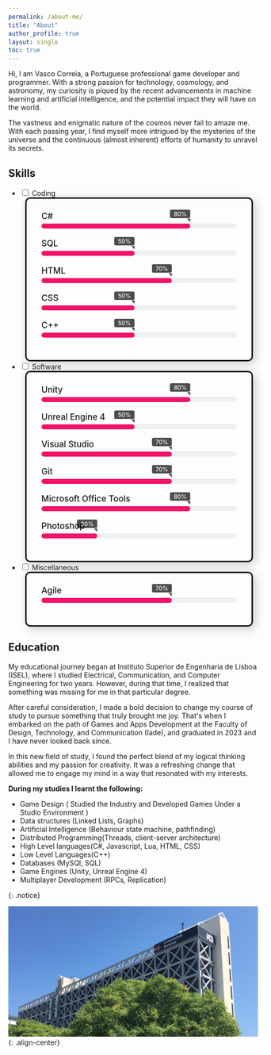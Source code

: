 ```yaml
---
permalink: /about-me/
title: "About"
author_profile: true
layout: single
toc: true
---
```


Hi, I am Vasco Correia, a Portuguese professional game developer and programmer. With a strong passion for technology, cosmology, and astronomy, my curiosity is piqued by the recent advancements in machine learning and artificial intelligence, and the potential impact they will have on the world.

The vastness and enigmatic nature of the cosmos never fail to amaze me. With each passing year, I find myself more intrigued by the mysteries of the universe and the continuous (almost inherent) efforts of humanity to unravel its secrets.

## <i class="fa fa-solid fa-toolbox fa-beat-fade" style="color: #b60e4e;"></i> Skills

<ul class="accordion">
    <li>
        <input type="checkbox" name="accordion" id="first">
        <label for="first">Coding</label>
        <div class="content">
            <div class="skill-bars">
                <div class="bar">
                    <div class="info">
                        <span>C#</span>
                    </div>
                    <div class="progress-line csharp">
                        <span></span>
                    </div>
                </div>
                <div class="bar">
                    <div class="info">
                        <span>SQL</span>
                    </div>
                    <div class="progress-line mysql">
                        <span></span>
                    </div>
                </div>
                <div class="bar">
                    <div class="info">
                        <span>HTML</span>
                    </div>
                    <div class="progress-line html">
                        <span></span>
                    </div>
                </div>
                <div class="bar">
                    <div class="info">
                        <span>CSS</span>
                    </div>
                    <div class="progress-line css">
                        <span></span>
                    </div>
                </div>
                <div class="bar">
                    <div class="info">
                        <span>C++</span>
                    </div>
                    <div class="progress-line cpp">
                        <span></span>
                    </div>
                </div>
             </div>
        </div>
    </li>
    <li>
        <input type="checkbox" name="accordion" id="second">
        <label for="second">Software</label>
        <div class="content">
            <div class="skill-bars">
                <div class="bar">
                    <div class="info">
                        <span>Unity</span>
                    </div>
                    <div class="progress-line unity">
                        <span></span>
                    </div>
                </div>
                <div class="bar">
                    <div class="info">
                        <span>Unreal Engine 4</span>
                    </div>
                    <div class="progress-line ue4">
                        <span></span>
                    </div>
                </div>
                <div class="bar">
                    <div class="info">
                        <span>Visual Studio</span>
                    </div>
                    <div class="progress-line vs">
                        <span></span>
                    </div>
                </div>
                <div class="bar">
                    <div class="info">
                        <span>Git</span>
                    </div>
                    <div class="progress-line git">
                        <span></span>
                    </div>
                </div>
                <div class="bar">
                    <div class="info">
                        <span>Microsoft Office Tools</span>
                    </div>
                    <div class="progress-line MOTools">
                        <span></span>
                    </div>
                </div>
                <div class="bar">
                    <div class="info">
                        <span>Photoshop</span>
                    </div>
                    <div class="progress-line photoshop">
                        <span></span>
                    </div>
                </div>
             </div>
        </div>
    </li>
        <li>
        <input type="checkbox" name="accordion" id="third">
        <label for="third">Miscellaneous</label>
        <div class="content">
            <div class="skill-bars">
                <div class="bar">
                    <div class="info">
                        <span>Agile</span>
                    </div>
                    <div class="progress-line agile">
                        <span></span>
                    </div>
                </div>
             </div>
        </div>
    </li>
</ul>

## <i class="fas fa-solid fa-school fa-beat-fade" style="color: #b60e4e;"></i> Education

My educational journey began at Instituto Superior de Engenharia de Lisboa (ISEL), where I studied Electrical, Communication, and Computer Engineering for two years. However, during that time, I realized that something was missing for me in that particular degree.  

After careful consideration, I made a bold decision to change my course of study to pursue something that truly brought me joy. That's when I embarked on the path of Games and Apps Development at the Faculty of Design, Technology, and Communication (Iade), and graduated in 2023 and I have never looked back since.

In this new field of study, I found the perfect blend of my logical thinking abilities and my passion for creativity. It was a refreshing change that allowed me to engage my mind in a way that resonated with my interests.  

<b> During my studies I learnt the following: </b>
<ul>
  <li>Game Design ( Studied the Industry and Developed Games Under a Studio Environment )</li>
  <li>Data structures (Linked Lists, Graphs)</li>
  <li>Artificial Intelligence (Behaviour state machine, pathfinding)</li>
  <li>Distributed Programming(Threads, client-server architecture)</li>
  <li>High Level languages(C#, Javascript, Lua, HTML, CSS)</li>
  <li>Low Level Languages(C++)</li>
  <li>Databases (MySQl, SQL)</li>
  <li>Game Engines (Unity, Unreal Engine 4)</li>
  <li>Multiplayer Development (RPCs, Replication)</li>
</ul>
{: .notice}

![Iade](/assets/images/iade.jpg){: .align-center}


<style>

.accordion input[type="checkbox"]:checked + label + .content {
    padding: 10px 10px 20px;
}

.accordion .content {
    padding: 0 10px;
}

.skill-bars{
  padding: 25px 30px;
  box-shadow: 5px 5px 20px rgba(0,0,0,0.2);
  border-radius: 10px;
  border-style: solid;
}
.skill-bars .bar{
  margin: 20px 0;
}
.skill-bars .bar:first-child{
  margin-top: 0px;
}
.skill-bars .bar .info{
  margin-bottom: 5px;
}
.skill-bars .bar .info span{
  font-weight: 500;
  font-size: 17px;
  opacity: 0;
  animation: showText 0.5s 1s linear forwards;
}
@keyframes showText {
  100%{
    opacity: 1;
  }
}
.skill-bars .bar .progress-line{
  height: 10px;
  width: 100%;
  background: #f0f0f0;
  position: relative;
  transform: scaleX(0);
  transform-origin: left;
  border-radius: 10px;
  box-shadow: inset 0 1px 1px rgba(0,0,0,0.05),
              0 1px rgba(255,255,255,0.8);
  animation: animate 1s cubic-bezier(1,0,0.5,1) forwards;
}
@keyframes animate {
  100%{
    transform: scaleX(1);
  }
}
.bar .progress-line span{
  height: 100%;
  position: absolute;
  border-radius: 10px;
  transform: scaleX(0);
  transform-origin: left;
  background: #f21368;
  animation: animate 1s 1s cubic-bezier(1,0,0.5,1) forwards;
}
.bar .progress-line.csharp span{
  width: 80%;
}
.bar .progress-line.css span{
  width: 50%;
}
.bar .progress-line.html span{
  width: 70%;
}
.bar .progress-line.cpp span{
  width: 50%;
}
.bar .progress-line.mysql span{
  width: 50%;
}
.bar .progress-line.unity span{
  width: 80%;
}
.bar .progress-line.ue4 span{
  width: 50%;
}
.bar .progress-line.vs span{
  width: 70%;
}
.bar .progress-line.powerpoint span{
  width: 80%;
}
.bar .progress-line.git span{
  width: 70%;
}
.bar .progress-line.MOTools span{
  width: 80%;
}
.bar .progress-line.photoshop span{
  width: 30%;
}
.bar .progress-line.agile span{
  width: 70%;
}
.progress-line span::before{
  position: absolute;
  content: "";
  top: -10px;
  right: 0;
  height: 0;
  width: 0;
  border: 7px solid transparent;
  border-bottom-width: 0px;
  border-right-width: 0px;
  border-top-color: #000;
  opacity: 0;
  animation: showText2 0.5s 1.5s linear forwards;
}
.progress-line span::after{
  position: absolute;
  top: -28px;
  right: 0;
  font-weight: 500;
  background: #000;
  color: #fff;
  padding: 1px 8px;
  font-size: 12px;
  border-radius: 3px;
  opacity: 0;
  animation: showText2 0.5s 1.5s linear forwards;
}
@keyframes showText2 {
  100%{
    opacity: 1;
  }
}
.progress-line.csharp span::after{
  content: "80%";
}
.progress-line.css span::after{
  content: "50%";
}
.progress-line.html span::after{
  content: "70%";
}
.progress-line.cpp span::after{
  content: "50%";
}
.progress-line.mysql span::after{
  content: "50%";
}
.progress-line.unity span::after{
  content: "80%";
}
.progress-line.ue4 span::after{
  content: "50%";
}
.progress-line.vs span::after{
  content: "70%";
}
.progress-line.git span::after{
  content: "70%";
}
.progress-line.MOTools span::after{
  content: "80%";
}
.progress-line.photoshop span::after{
  content: "30%";
}
.progress-line.agile span::after{
  content: "70%";
}
</style>


